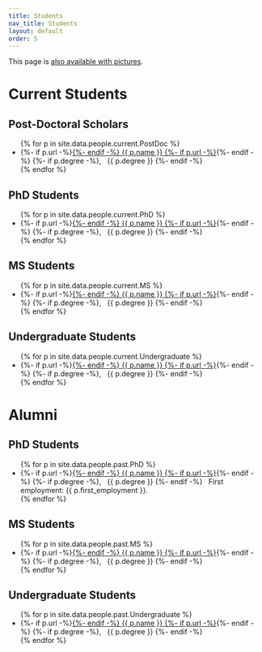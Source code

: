 ```yaml
---
title: Students
nav_title: Students
layout: default
order: 5
---
```


This page is [also available with pictures](./students-img.html).

# Current Students

## Post-Doctoral Scholars
<ul>
{% for p in site.data.people.current.PostDoc %}
<li> {%- if p.url -%}<a href="{{ p.url }}">{%- endif -%}
{{ p.name }}
{%- if p.url -%}</a>{%- endif -%}
{%- if p.degree -%}, &nbsp; {{ p.degree }} {%- endif -%}
</li>
{% endfor %}
</ul>

## PhD Students
<ul>
{% for p in site.data.people.current.PhD %}
<li> {%- if p.url -%}<a href="{{ p.url }}">{%- endif -%}
{{ p.name }}
{%- if p.url -%}</a>{%- endif -%}
{%- if p.degree -%}, &nbsp; {{ p.degree }} {%- endif -%}
</li>
{% endfor %}
</ul>

## MS Students
<ul>
{% for p in site.data.people.current.MS %}
<li> {%- if p.url -%}<a href="{{ p.url }}">{%- endif -%}
{{ p.name }}
{%- if p.url -%}</a>{%- endif -%}
{%- if p.degree -%}, &nbsp; {{ p.degree }} {%- endif -%}
</li>
{% endfor %}
</ul>

## Undergraduate Students
<ul>
{% for p in site.data.people.current.Undergraduate %}
<li> {%- if p.url -%}<a href="{{ p.url }}">{%- endif -%}
{{ p.name }}
{%- if p.url -%}</a>{%- endif -%}
{%- if p.degree -%}, &nbsp; {{ p.degree }} {%- endif -%}
</li>
{% endfor %}
</ul>

# Alumni

## PhD Students
<ul>
{% for p in site.data.people.past.PhD %}
<li> {%- if p.url -%}<a href="{{ p.url }}">{%- endif -%}
{{ p.name }}
{%- if p.url -%}</a>{%- endif -%}
{%- if p.degree -%}, &nbsp; {{ p.degree }} {%- endif -%}
&nbsp; First employment: {{ p.first_employment }}.
</li>
{% endfor %}
</ul>

## MS Students
<ul>
{% for p in site.data.people.past.MS %}
<li> {%- if p.url -%}<a href="{{ p.url }}">{%- endif -%}
{{ p.name }}
{%- if p.url -%}</a>{%- endif -%}
{%- if p.degree -%}, &nbsp; {{ p.degree }} {%- endif -%}
</li>
{% endfor %}
</ul>

## Undergraduate Students
<ul>
{% for p in site.data.people.past.Undergraduate %}
<li> {%- if p.url -%}<a href="{{ p.url }}">{%- endif -%}
{{ p.name }}
{%- if p.url -%}</a>{%- endif -%}
{%- if p.degree -%}, &nbsp; {{ p.degree }} {%- endif -%}
</li>
{% endfor %}
</ul>


